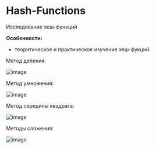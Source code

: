 # Hash-Functions
Исследование хеш-функций

<b>Особенности:</b>
- теоритическое и практическое изучение хеш-фукций.

Метод деления:

![image](https://user-images.githubusercontent.com/110388383/182171576-74932d51-b63d-4f77-8456-2a771f148cbe.png)

Метод умножения:

![image](https://user-images.githubusercontent.com/110388383/182172028-50a2f329-685d-454b-b168-9a8eac0ce3c0.png)

Метод середины квадрата:

![image](https://user-images.githubusercontent.com/110388383/182172559-b32e7a81-78be-43f1-be73-c1d33ee15c47.png)

Методы сложения:

![image](https://user-images.githubusercontent.com/110388383/182172843-30e4185d-1d1d-4331-8496-0aa83eef69e2.png)

